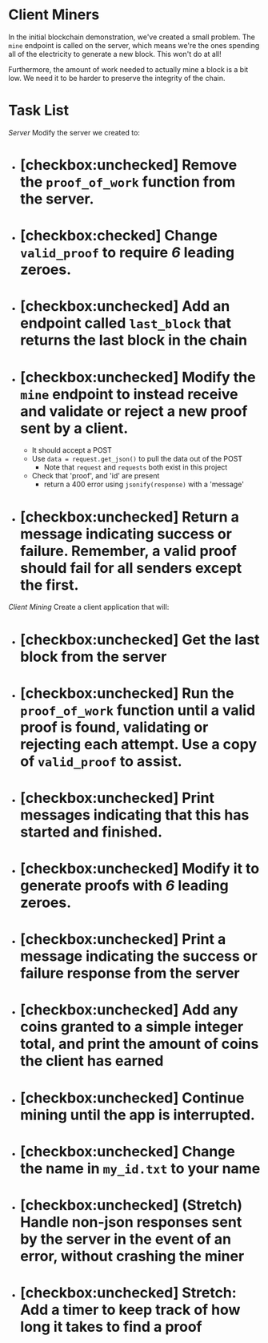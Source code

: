 # Client Miners

In the initial blockchain demonstration, we've created a small problem.  The `mine` endpoint is called on the server, which means we're the ones spending all of the electricity to generate a new block.  This won't do at all!

Furthermore, the amount of work needed to actually mine a block is a bit low.  We need it to be harder to preserve the integrity of the chain.


# Task List

*Server*
Modify the server we created to:
* # [checkbox:unchecked] Remove the `proof_of_work` function from the server.
* # [checkbox:checked] Change `valid_proof` to require *6* leading zeroes.
* # [checkbox:unchecked] Add an endpoint called `last_block` that returns the last block in the chain
* # [checkbox:unchecked] Modify the `mine` endpoint to instead receive and validate or reject a new proof sent by a client.
    * It should accept a POST
    * Use `data = request.get_json()` to pull the data out of the POST
        * Note that `request` and `requests` both exist in this project
    * Check that 'proof', and 'id' are present
        * return a 400 error using `jsonify(response)` with a 'message'
* # [checkbox:unchecked] Return a message indicating success or failure.  Remember, a valid proof should fail for all senders except the first.

*Client Mining*
Create a client application that will:
* # [checkbox:unchecked] Get the last block from the server
* # [checkbox:unchecked] Run the `proof_of_work` function until a valid proof is found, validating or rejecting each attempt.  Use a copy of `valid_proof` to assist.
* # [checkbox:unchecked] Print messages indicating that this has started and finished.
* # [checkbox:unchecked] Modify it to generate proofs with *6* leading zeroes.
* # [checkbox:unchecked] Print a message indicating the success or failure response from the server
* # [checkbox:unchecked] Add any coins granted to a simple integer total, and print the amount of coins the client has earned
* # [checkbox:unchecked] Continue mining until the app is interrupted.
* # [checkbox:unchecked] Change the name in `my_id.txt` to your name
* # [checkbox:unchecked] (Stretch) Handle non-json responses sent by the server in the event of an error, without crashing the miner
* # [checkbox:unchecked] Stretch: Add a timer to keep track of how long it takes to find a proof

